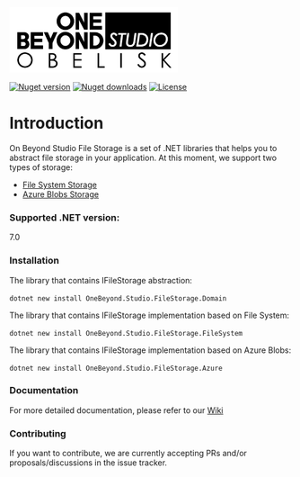 <p>
  <a href="https://one-beyond.com">
    <img src="Logo.png" width="300" alt="One Beyond" />
  </a>
</p>

[![Nuget version](https://img.shields.io/nuget/v/OneBeyond.Studio.FileStorage.Domain?style=plastic)](https://www.nuget.org/packages/OneBeyond.Studio.FileStorage.Domain)
[![Nuget downloads](https://img.shields.io/nuget/dt/OneBeyond.Studio.FileStorage.Domain?style=plastic)](https://www.nuget.org/packages/OneBeyond.Studio.FileStorage.Domain)
[![License](https://img.shields.io/github/license/OneBeyond/onebeyond-studio-file-storage?style=plastic)](LICENSE)

# Introduction
On Beyond Studio File Storage is a set of .NET libraries that helps you to abstract file storage in your application.
At this moment, we support two types of storage:
- [File System Storage](https://www.nuget.org/packages/OneBeyond.Studio.FileStorage.FileSystem)
- [Azure Blobs Storage](https://www.nuget.org/packages/OneBeyond.Studio.FileStorage.Azure)

### Supported .NET version:

7.0

### Installation

The library that contains IFileStorage abstraction:

`dotnet new install OneBeyond.Studio.FileStorage.Domain`

The library that contains IFileStorage implementation based on File System:

`dotnet new install OneBeyond.Studio.FileStorage.FileSystem`

The library that contains IFileStorage implementation based on Azure Blobs:

`dotnet new install OneBeyond.Studio.FileStorage.Azure`

### Documentation

For more detailed documentation, please refer to our [Wiki](https://github.com/onebeyond/onebeyond-studio-file-storage/wiki)

### Contributing

If you want to contribute, we are currently accepting PRs and/or proposals/discussions in the issue tracker.
